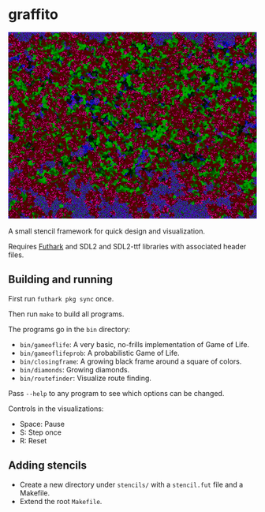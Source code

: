 # graffito

![](screenshot.png)

A small stencil framework for quick design and visualization.

Requires [Futhark](http://futhark-lang.org) and SDL2 and SDL2-ttf
libraries with associated header files.


## Building and running

First run `futhark pkg sync` once.

Then run `make` to build all programs.

The programs go in the `bin` directory:

- `bin/gameoflife`: A very basic, no-frills implementation of Game of Life.
- `bin/gameoflifeprob`: A probabilistic Game of Life.
- `bin/closingframe`: A growing black frame around a square of colors.
- `bin/diamonds`: Growing diamonds.
- `bin/routefinder`: Visualize route finding.

Pass `--help` to any program to see which options can be changed.

Controls in the visualizations:

- Space: Pause
- S: Step once
- R: Reset


## Adding stencils

- Create a new directory under `stencils/` with a `stencil.fut` file and
  a Makefile.
- Extend the root `Makefile`.

